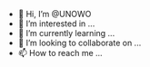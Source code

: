 - 👋 Hi, I’m @UNOWO
- 👀 I’m interested in ...
- 🌱 I’m currently learning ...
- 💞️ I’m looking to collaborate on ...
- 📫 How to reach me ...

<!---
UNOWO/UNOWO is a ✨ special ✨ repository because its `README.md` (this file) appears on your GitHub profile.
You can click the Preview link to take a look at your changes.
--->
